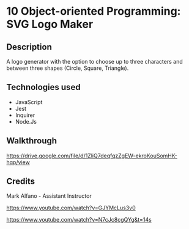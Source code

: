 # 10 Object-oriented Programming: SVG Logo Maker

## Description

 A logo generator with the option to choose up to three characters and between three shapes (Circle, Square, Triangle).


## Technologies used

* JavaScript
* Jest
* Inquirer
* Node.Js

## Walkthrough

https://drive.google.com/file/d/1ZliQ7deqfqzZgEW-ekroKouSomHK-hqp/view

## Credits

Mark Alfano - Assistant Instructor

https://www.youtube.com/watch?v=GJYMcLus3v0

https://www.youtube.com/watch?v=N7cJc8cgQYg&t=14s

